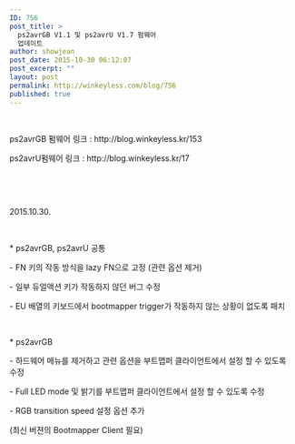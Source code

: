 ```yaml
---
ID: 756
post_title: >
  ps2avrGB V1.1 및 ps2avrU V1.7 펌웨어
  업데이트
author: showjean
post_date: 2015-10-30 06:12:07
post_excerpt: ""
layout: post
permalink: http://winkeyless.com/blog/756
published: true
---
```

<p><br /></p><p>ps2avrGB 펌웨어 링크 : http://blog.winkeyless.kr/153</p><p>ps2avrU펌웨어 링크 : http://blog.winkeyless.kr/17</p><p><br /></p><p><br /></p><p>2015.10.30.</p><p><br /></p><p>* ps2avrGB, ps2avrU 공통</p><p>- FN 키의 작동 방식을 lazy FN으로 고정 (관련 옵션 제거)</p><p>-&nbsp;일부 듀얼액션 키가 작동하지 않던 버그 수정</p><p>-&nbsp;EU 배열의 키보드에서 bootmapper trigger가 작동하지 않는 상황이 없도록 패치</p><p><br /></p><p>* ps2avrGB</p><p>- 하드웨어 메뉴를 제거하고 관련 옵션을 부트맵퍼 클라이언트에서 설정 할 수 있도록 수정</p><p>- Full LED mode 및 밝기를&nbsp;부트맵퍼 클라이언트에서 설정 할 수 있도록 수정</p><p>- RGB transition speed 설정 옵션 추가</p><p>(최신 버젼의 Bootmapper Client 필요)</p><p><br /></p><p><br /></p>